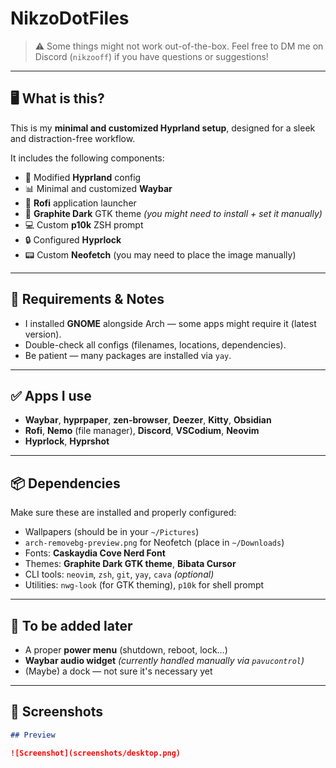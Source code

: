 # NikzoDotFiles

> ⚠️ Some things might not work out-of-the-box. Feel free to DM me on Discord (`nikzooff`) if you have questions or suggestions!

---

## 🖥️ What is this?

This is my **minimal and customized Hyprland setup**, designed for a sleek and distraction-free workflow.

It includes the following components:

- 🔧 Modified **Hyprland** config
- 📊 Minimal and customized **Waybar**
- 🚀 **Rofi** application launcher
- 🎨 **Graphite Dark** GTK theme *(you might need to install + set it manually)*
- 💻 Custom **p10k** ZSH prompt
- 🔒 Configured **Hyprlock**
- 📟 Custom **Neofetch** (you may need to place the image manually)

---

## 📌 Requirements & Notes

- I installed **GNOME** alongside Arch — some apps might require it (latest version).
- Double-check all configs (filenames, locations, dependencies).
- Be patient — many packages are installed via `yay`.

---

## ✅ Apps I use

- **Waybar**, **hyprpaper**, **zen-browser**, **Deezer**, **Kitty**, **Obsidian**
- **Rofi**, **Nemo** (file manager), **Discord**, **VSCodium**, **Neovim**
- **Hyprlock**, **Hyprshot**

---

## 📦 Dependencies

Make sure these are installed and properly configured:

- Wallpapers (should be in your `~/Pictures`)
- `arch-removebg-preview.png` for Neofetch (place in `~/Downloads`)
- Fonts: **Caskaydia Cove Nerd Font**
- Themes: **Graphite Dark GTK theme**, **Bibata Cursor**
- CLI tools: `neovim`, `zsh`, `git`, `yay`, `cava` *(optional)*
- Utilities: `nwg-look` (for GTK theming), `p10k` for shell prompt

---

## 🧠 To be added later

- A proper **power menu** (shutdown, reboot, lock…)
- **Waybar audio widget** *(currently handled manually via `pavucontrol`)*
- (Maybe) a dock — not sure it's necessary yet

---

## 🧪 Screenshots

```md
## Preview

![Screenshot](screenshots/desktop.png)
